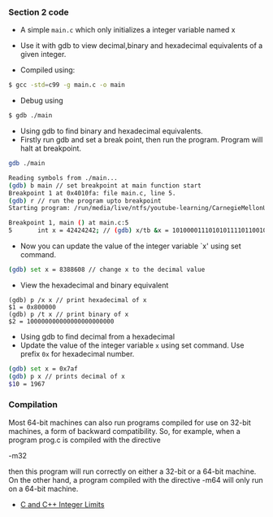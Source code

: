 ### Section 2 code

- A simple `main.c` which only initializes a integer variable named x
- Use it with gdb to view decimal,binary and hexadecimal equivalents of a given integer.

- Compiled using:
```bash
$ gcc -std=c99 -g main.c -o main
```
- Debug using
```bash
$ gdb ./main
```

- Using gdb to find binary and hexadecimal equivalents.
- Firstly run gdb and set a break point, then run the program. Program will halt at breakpoint.

```bash
gdb ./main

Reading symbols from ./main...
(gdb) b main // set breakpoint at main function start
Breakpoint 1 at 0x4010fa: file main.c, line 5.
(gdb) r // run the program upto breakpoint
Starting program: /run/media/live/ntfs/youtube-learning/CarnegieMellonUniversity_CMU/15-213/Introduction to Computer Systems (ICS)/book-csapp3e/section2/code/main 

Breakpoint 1, main () at main.c:5
5	    int x = 42424242; // (gdb) x/tb &x = 10100001110101011110110010
```

- Now you can update the value of the integer variable `x' using set command.

```bash
(gdb) set x = 8388608 // change x to the decimal value
```
- View the hexadecimal and binary equivalent
```
(gdb) p /x x // print hexadecimal of x
$1 = 0x800000
(gdb) p /t x // print binary of x
$2 = 100000000000000000000000
```

- Using gdb to find decimal from a hexadecimal
- Update the value of the integer variable `x` using set command. Use prefix `0x` for hexadecimal number.
```bash
(gdb) set x = 0x7af
(gdb) p x // prints decimal of x
$10 = 1967
````

### Compilation
Most 64-bit machines can also run programs compiled for use on 32-bit machines, a form of backward compatibility. So, for example, when a program prog.c
is compiled with the directive

-m32

then this program will run correctly on either a 32-bit or a 64-bit machine. On the other hand, a program compiled with the directive
-m64 
will only run on a 64-bit machine. 

- [C and C++ Integer Limits](https://learn.microsoft.com/en-us/cpp/c-language/cpp-integer-limits?view=msvc-170)
